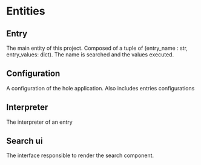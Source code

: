 
# Entities

## Entry

The main entity of this project. Composed of a tuple of (entry_name : str, entry_values: dict).
The name is searched and the values executed.

## Configuration

A configuration of the hole application. Also includes entries configurations

## Interpreter

The interpreter of an entry


## Search ui

The interface responsible to render the search component.
